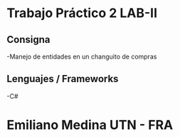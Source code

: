 # Trabajo Práctico 2 LAB-II
## Consigna
-Manejo de entidades en un changuito de compras
## Lenguajes / Frameworks
-C#
# Emiliano Medina UTN - FRA 
